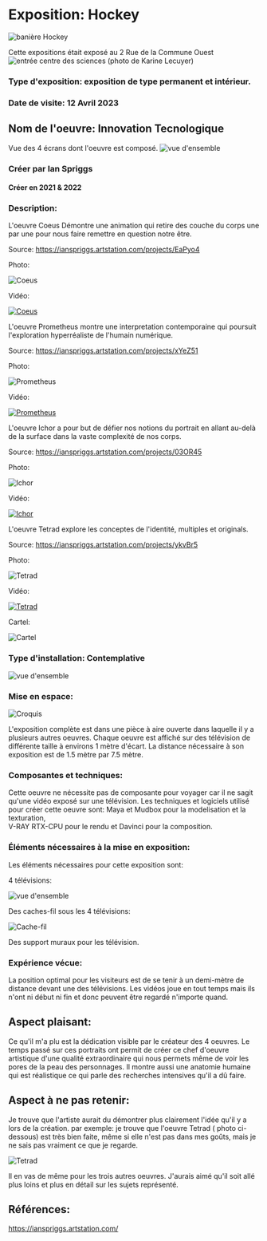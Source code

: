 # Exposition: Hockey

![banière Hockey](/centre_sciences/media/hockey/HOCKEY_nom_exposition.jpg)

Cette expositions était exposé au 2 Rue de la Commune Ouest
![entrée centre des sciences](/centre_sciences/media/centre_des_sciences_entre.png)
(photo de Karine Lecuyer)

### Type d'exposition: exposition de type permanent et intérieur.

### Date de visite: 12 Avril 2023

## Nom de l'oeuvre: Innovation Tecnologique

Vue des 4 écrans dont l'oeuvre est composé.
![vue d'ensemble](/BIAN/Medias/vue_ensemble.png)

### Créer par Ian Spriggs
#### Créer en 2021 & 2022

### Description: 
L'oeuvre Coeus Démontre une animation qui retire des couche du corps une par une pour nous faire remettre en question notre 
être.

Source: https://ianspriggs.artstation.com/projects/EaPyo4

Photo:

![Coeus](/BIAN/Medias/homme.png)

Vidéo:

[![Coeus](http://img.youtube.com/vi/kWeBKWqhHTM/0.jpg)](https://www.youtube.com/watch?v=kWeBKWqhHTM)

L'oeuvre Prometheus montre une interpretation contemporaine qui poursuit l'exploration hyperréaliste de l'humain numérique.

Source: https://ianspriggs.artstation.com/projects/xYeZ51

Photo:

![Prometheus](/BIAN/Medias/femme_vague.png)

Vidéo:

[![Prometheus](http://img.youtube.com/vi/6bNQhw1tL-E/0.jpg)](https://www.youtube.com/watch?v=6bNQhw1tL-E)

L'oeuvre Ichor a pour but de défier nos notions du portrait en allant au-delà de la surface dans la vaste complexité de nos 
corps.

Source: https://ianspriggs.artstation.com/projects/03OR45

Photo:

![Ichor](/BIAN/Medias/femme_veine.png)

Vidéo:

[![Ichor](http://img.youtube.com/vi/ZzbgHvzTshw/0.jpg)](https://www.youtube.com/watch?v=ZzbgHvzTshw)

L'oeuvre Tetrad explore les conceptes de l'identité, multiples et originals.

Source: https://ianspriggs.artstation.com/projects/ykvBr5

Photo:

![Tetrad](/BIAN/Medias/femme_multiple.png)

Vidéo:

[![Tetrad](http://img.youtube.com/vi/zWm8T04u7qw/0.jpg)](https://www.youtube.com/watch?v=zWm8T04u7qw)

Cartel:

![Cartel](/BIAN/Medias/cartel.png)

### Type d'installation: Contemplative 

![vue d'ensemble](/BIAN/Medias/vue_ensemble.png)

### Mise en espace:

![Croquis](/BIAN/Medias/CROQUIS.png)

L'exposition complète est dans une pièce à aire ouverte dans laquelle il y a plusieurs autres oeuvres. Chaque oeuvre est 
affiché sur des télévision de différente taille à environs 1 mètre d'écart. La distance nécessaire à son exposition est de 
1.5 mètre par 7.5 mètre.

### Composantes et techniques: 

Cette oeuvre ne nécessite pas de composante pour voyager car il ne sagit qu'une vidéo exposé sur une télévision.
Les techniques et logiciels utilisé pour créer cette oeuvre sont: Maya et Mudbox pour la modelisation et la texturation,  
V-RAY RTX-CPU pour le rendu et Davinci pour la composition.

### Éléments nécessaires à la mise en exposition:

Les éléments nécessaires pour cette exposition sont:

4 télévisions:

![vue d'ensemble](/BIAN/Medias/vue_ensemble.png)

Des caches-fil sous les 4 télévisions:

![Cache-fil](/BIAN/Medias/cache_fil.png)

Des support muraux pour les télévision.

### Expérience vécue:

La position optimal pour les visiteurs est de se tenir à un demi-mètre de distance devant une des télévisions. Les vidéos 
joue en tout temps mais ils n'ont ni début ni fin et donc peuvent être regardé n'importe quand. 

## Aspect plaisant:

Ce qu'il m'a plu est la dédication visible par le créateur des 4 oeuvres. Le temps passé sur ces portraits ont permit de 
créer ce chef d'oeuvre artistique d'une qualité extraordinaire qui nous permets même de voir les pores de la peau des 
personnages. Il montre aussi une anatomie humaine qui est réalistique ce qui parle des recherches intensives qu'il a dû 
faire.

## Aspect à ne pas retenir:

Je trouve que l'artiste aurait du démontrer plus clairement l'idée qu'il y a lors de la création. par exemple: je trouve que l'oeuvre Tetrad ( photo ci-dessous) est très bien faite, même si elle n'est pas dans mes goûts, mais je ne sais pas vraiment ce que je regarde.

![Tetrad](/BIAN/Medias/femme_multiple.png)

Il en vas de même pour les trois autres oeuvres. J'aurais aimé qu'il soit allé plus loins et plus en détail sur les sujets 
représenté.

## Références:

https://ianspriggs.artstation.com/
